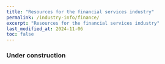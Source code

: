 ```yaml
---
title: "Resources for the financial services industry"
permalink: /industry-info/finance/
excerpt: "Resources for the financial services industry"
last_modified_at: 2024-11-06
toc: false
---
```



### Under construction

